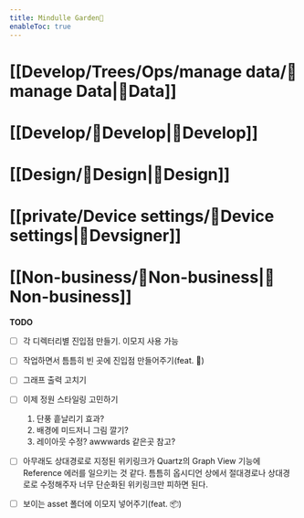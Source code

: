 ```yaml
---
title: Mindulle Garden🌱
enableToc: true
---
```


# [[Develop/Trees/Ops/manage data/🎉manage Data|🎉Data]]

# [[Develop/🎉Develop|🎉Develop]]

# [[Design/🎉Design|🎉Design]]

# [[private/Device settings/🎉Device settings|🎉Devsigner]]

# [[Non-business/🎉Non-business|🎉Non-business]]

__TODO__
- [ ] 각 디렉터리별 진입점 만들기. 이모지 사용 가능
- [ ] 작업하면서 틈틈히 빈 곳에 진입점 만들어주기(feat. 🎉)
- [ ] 그래프 출력 고치기
- [ ] 이제 정원 스타일링 고민하기
	1. 단풍 흩날리기 효과?
	2. 배경에 미드저니 그림 깔기?
	3. 레이아웃 수정? awwwards 같은곳 참고?
- [ ]  아무래도 상대경로로 지정된 위키링크가 Quartz의 Graph View 기능에 Reference 에러를 일으키는 것 같다. 틈틈히 옵시디언 상에서 절대경로나 상대경로로 수정해주자 너무 단순화된 위키링크만 피하면 된다.
- [ ] 보이는 asset 폴더에 이모지 넣어주기(feat. 📦)

